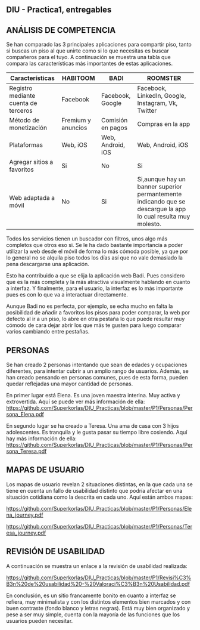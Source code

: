 ## DIU - Practica1, entregables

## ANÁLISIS DE COMPETENCIA

Se han comparado las 3 principales aplicaciones para compartir piso, tanto si buscas un piso al que unirte
como si lo que necesitas es buscar compañeros para el tuyo. A continuación se muestra una tabla que compara las características más importantes de estas aplicaciones.


| Características | HABITOOM | BADI | ROOMSTER |
|-----------------|----------|------|----------|
|Registro mediante cuenta de terceros |Facebook | Facebook, Google | Facebook, LinkedIn, Google, Instagram, Vk, Twitter |
|Método de monetización| Fremium y anuncios | Comisión en pagos | Compras en la app |
| Plataformas | Web, iOS | Web, Android, iOS | Web, Android, iOS |
| Agregar sitios a favoritos | Si | No | Si |
| Web adaptada a móvil | No | Si | Si,aunque hay un banner superior permantemente indicando que se descargue la app lo cual resulta muy molesto. |

Todos los servicios tienen un buscador con filtros, unos algo más completos que otros eso si. Se le ha dado bastante importancia a poder utilizar la web desde el móvil de forma lo más cómoda posible, ya que por lo general no se alquila piso todos los días así que no vale demasiado la pena descargarse una aplicación.

Esto ha contribuido a que se elija la aplicación web Badi. Pues considero que es la más completa y la más atractiva visualmente hablando en cuanto a interfaz. Y finalmente, para el usuario, la interfaz es lo más importante pues es con lo que va a interactuar directamente.

Aunque Badi no es perfecta, por ejemplo, se echa mucho en falta la posibilidad de añadir a favoritos los pisos para poder comparar, la web por defecto al ir a un piso, lo abre en otra pestaña lo que puede resultar muy cómodo de cara dejar abrir los que más te gusten para luego comparar varios cambiando entre pestañas.

## PERSONAS

Se han creado 2 personas intentando que sean de edades y ocupaciones diferentes, para intentar cubrir a un amplio rango de usuarios. Además, se han creado pensando en personas comunes, pues de esta forma, pueden quedar reflejadas una mayor cantidad de personas.

En primer lugar está Elena. Es una joven maestra interina. Muy activa y extrovertida. Aquí se puede ver más información de ella: https://github.com/Superkorlas/DIU_Practicas/blob/master/P1/Personas/Persona_Elena.pdf

En segundo lugar se ha creado a Teresa. Una ama de casa con 3 hijos adolescentes. Es tranquila y le gusta pasar su tiempo libre cosiendo. Aquí hay más información de ella: https://github.com/Superkorlas/DIU_Practicas/blob/master/P1/Personas/Persona_Teresa.pdf

## MAPAS DE USUARIO

Los mapas de usuario revelan 2 situaciones distintas, en la que cada una se tiene en cuenta un fallo de usabilidad distinto que podría afectar en una situación cotidiana como la descrita en cada uno. Aquí están ambos mapas:

https://github.com/Superkorlas/DIU_Practicas/blob/master/P1/Personas/Elena_journey.pdf

https://github.com/Superkorlas/DIU_Practicas/blob/master/P1/Personas/Teresa_journey.pdf

## REVISIÓN DE USABILIDAD

A continuación se muestra un enlace a la revisión de usabilidad realizada:

https://github.com/Superkorlas/DIU_Practicas/blob/master/P1/Revisi%C3%B3n%20de%20usabilidad%20-%20Valoraci%C3%B3n%20Usabilidad.pdf

En conclusión, es un sitio francamente bonito en cuanto a interfaz se refiera, muy minimalista y con los distintos elementos bien marcados y con buen contraste (fondo blanco y letras  negras). Está muy bien organizado y pese a ser muy simple, cuenta con la mayoría de las funciones que los usuarios pueden necesitar.
